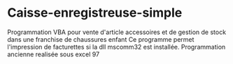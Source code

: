 # Caisse-enregistreuse-simple
Programmation VBA pour vente d'article accessoires et de gestion de stock dans une franchise de chaussures enfant
Ce programme permet l'impression de facturettes si la dll mscomm32 est installée.
Programmation ancienne realisée sous excel 97
